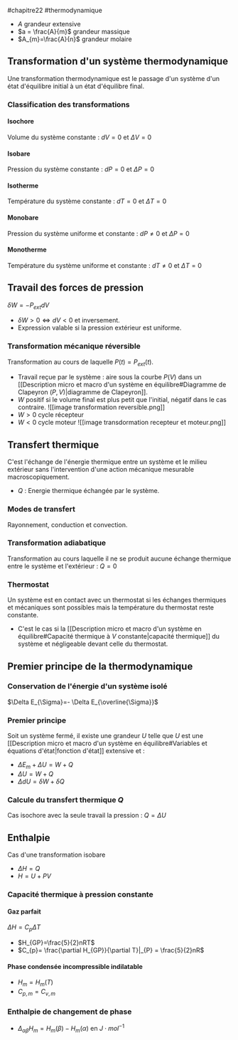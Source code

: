 #chapitre22 #thermodynamique 
- $A$ grandeur extensive 
- $a = \frac{A}{m}$ grandeur massique
- $A_{m}=\frac{A}{n}$ grandeur molaire
## Transformation d'un système thermodynamique 
Une transformation thermodynamique est le passage d'un système d'un état d'équilibre initial à un état d'équilibre final.
### Classification des transformations 
#### Isochore 
Volume du système constante : $dV=0$  et  $\Delta V=0$ 
#### Isobare 
Pression du système constante : $dP=0$  et  $\Delta P=0$ 
#### Isotherme 
Température du système constante : $dT=0$  et  $\Delta T=0$ 
#### Monobare 
Pression du système uniforme et constante : $dP \neq 0$  et  $\Delta P=0$ 
#### Monotherme 
Température du système uniforme et constante : $dT \neq 0$  et  $\Delta T=0$ 

## Travail des forces de pression
$\delta W = -P_{ext}dV$ 
- $\delta W > 0 \Leftrightarrow dV < 0$   et inversement. 
- Expression valable si la pression extérieur est uniforme. 
### Transformation mécanique réversible 
Transformation au cours de laquelle $P(t)=P_{ext}(t)$. 
- Travail reçue par le système : aire sous la courbe $P(V)$ dans un [[Description micro et macro d'un système en équilibre#Diagramme de Clapeyron $(P, V)$|diagramme de Clapeyron]]. 
- $W$ positif si le volume final est plus petit que l'initial, négatif dans le cas contraire. 
![[image transformation reversible.png]]
- $W>0$ cycle récepteur
- $W<0$ cycle moteur 
![[image transdormation recepteur et moteur.png]]

## Transfert thermique
C'est l'échange  de l'énergie thermique entre un système et le milieu extérieur sans l'intervention d'une action mécanique mesurable macroscopiquement.  
- $Q$ : Energie thermique échangée par le système. 
### Modes de transfert 
Rayonnement, conduction et convection. 
### Transformation adiabatique 
Transformation au cours laquelle il ne se produit aucune échange thermique entre le système et l'extérieur : $Q=0$
### Thermostat 
Un système est en contact avec un thermostat si les échanges thermiques et mécaniques sont possibles mais la température du thermostat reste constante. 
- C'est le cas si la [[Description micro et macro d'un système en équilibre#Capacité thermique à $V$ constante|capacité thermique]] du système et négligeable devant celle du thermostat. 

## Premier principe de la thermodynamique 
### Conservation de l'énergie d'un système isolé 
$\Delta E_{\Sigma}=- \Delta E_{\overline{\Sigma}}$ 
### Premier principe 
Soit un système fermé, il existe une grandeur $U$ telle que $U$ est une [[Description micro et macro d'un système en équilibre#Variables et équations d'état|fonction d'état]] extensive et :
- $\Delta E_{m}+ \Delta U = W + Q$
- $\Delta U = W + Q$
- $\Delta dU = \delta W + \delta Q$
### Calcule du transfert thermique $Q$
Cas isochore avec la seule travail la pression : $Q=\Delta U$ 

## Enthalpie 
Cas d'une transformation isobare
- $\Delta H = Q$
- $H=U+PV$ 
### Capacité thermique à pression constante 
#### Gaz parfait 
$\Delta H= C_{p}\Delta T$
- $H_{GP}=\frac{5}{2}nRT$ 
- $C_{p}= \frac{\partial H_{GP}}{\partial T}|_{P} = \frac{5}{2}nR$ 
#### Phase condensée incompressible indilatable 
- $H_{m}=H_{m}(T)$
- $C_{p,m} = C_{v,m}$ 
### Enthalpie de changement de phase
- $\Delta_{\alpha \beta}H_{m}=H_{m}(\beta)- H_{m}(\alpha)$  en  $J \cdot mol^{-1}$  
